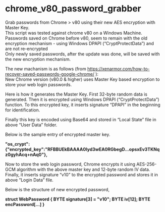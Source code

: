 # chrome_v80_password_grabber
Grab passwords from Chrome > v80 using their new AES encryption with Master Key.\
This script was tested against chrome v80 on a Windows Machine.\
Passwords saved on Chrome before v80, seem to remain with the old encryption mechanism - using Windows DPAPI (“CryptProtectData”) and are not re-encrypted\
Only newly saved passwords, after the update was done, will be saved with the new encryption mechanism.

The new machanism is as follows (from https://xenarmor.com/how-to-recover-saved-passwords-google-chrome/ ):\
New Chrome version (v80.0 & higher) uses Master Key based encryption to store your web login passwords.

Here is how it generates the Master Key. First 32-byte random data is generated. Then it is encrypted using Windows DPAPI (“CryptProtectData”) function. To this encrypted key, it inserts signature “DPAPI” in the beginning for identification.

Finally this key is encoded using Base64 and stored in “Local State” file in above “User Data” folder.

Below is the sample entry of encrypted master key.

**"os_crypt":{"encrypted_key":"RFBBUEkBAAAA0Iyd3wEA0RGbegD...opsxEv3TKNqz0gyhAcq+nAq0"},**

Now to store the web login password, Chrome encrypts it using AES-256-GCM algorithm with the above master key and 12-byte random IV data. Finally, it inserts signature “v10” to the encrypted password and stores it in above “Login Data” file.

Below is the structure of new encrypted password,

**struct WebPassword
{
	BYTE signature[3] = "v10";
	BYTE iv[12];
	BYTE encPassword[...] 
}**

